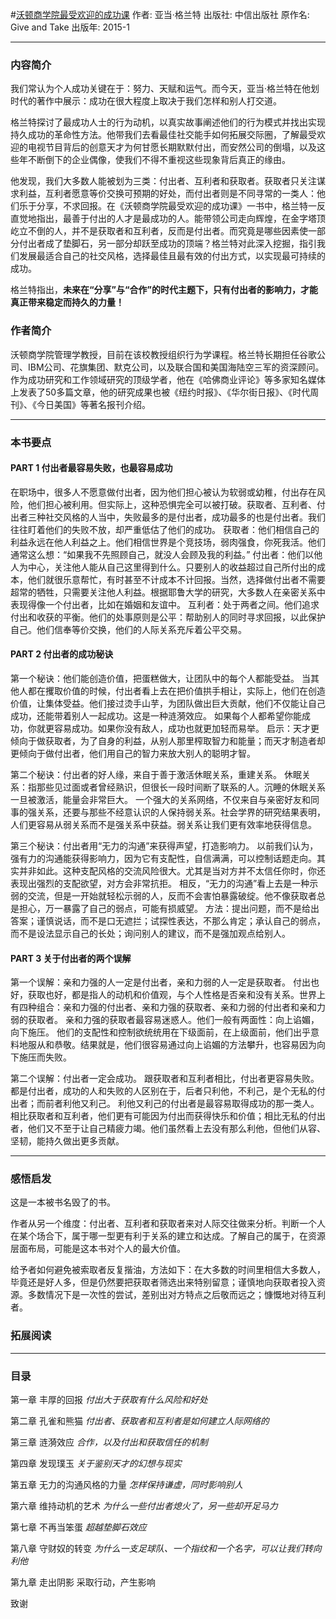 #[沃顿商学院最受欢迎的成功课](https://book.douban.com/subject/26309534/)
作者:  亚当·格兰特
出版社: 中信出版社
原作名: Give and Take
出版年: 2015-1
***
### 内容简介 
我们常认为个人成功关键在于：努力、天赋和运气。而今天，亚当·格兰特在他划时代的著作中展示：成功在很大程度上取决于我们怎样和别人打交道。

格兰特探讨了最成功人士的行为动机，以真实故事阐述他们的行为模式并找出实现持久成功的革命性方法。他带我们去看最佳社交能手如何拓展交际圈，了解最受欢迎的电视节目背后的创意天才为何甘愿长期默默付出，而安然公司的倒塌，以及这些年不断倒下的企业偶像，使我们不得不重视这些现象背后真正的缘由。

他发现，我们大多数人能被划为三类：付出者、互利者和获取者。获取者只关注谋求利益，互利者愿意等价交换可预期的好处，而付出者则是不同寻常的一类人：他们乐于分享，不求回报。在《沃顿商学院最受欢迎的成功课》一书中，格兰特一反直觉地指出，最善于付出的人才是最成功的人。能带领公司走向辉煌，在金字塔顶屹立不倒的人，并不是获取者和互利者，反而是付出者。而究竟是哪些因素使一部分付出者成了垫脚石，另一部分却跃至成功的顶端？格兰特对此深入挖掘，指引我们发展最适合自己的社交风格，选择最佳且最有效的付出方式，以实现最可持续的成功。

格兰特指出，**未来在“分享”与“合作”的时代主题下，只有付出者的影响力，才能真正带来稳定而持久的力量！**

### 作者简介 
沃顿商学院管理学教授，目前在该校教授组织行为学课程。格兰特长期担任谷歌公司、IBM公司、花旗集团、默克公司，以及联合国和美国海陆空三军的资深顾问。作为成功研究和工作领域研究的顶级学者，他在《哈佛商业评论》等多家知名媒体上发表了50多篇文章，他的研究成果也被《纽约时报》、《华尔街日报》、《时代周刊》、《今日美国》等著名报刊介绍。

***
### 本书要点


#### PART 1 付出者最容易失败，也最容易成功
在职场中，很多人不愿意做付出者，因为他们担心被认为软弱或幼稚，付出存在风险，他们担心被利用。但实际上，这种恐惧完全可以被打破。获取者、互利者、付出者三种社交风格的人当中，失败最多的是付出者，成功最多的也是付出者。我们往往盯着他们的失败不放，却严重低估了他们的成功。
获取者：他们相信自己的利益永远在他人利益之上。他们相信世界是个竞技场，弱肉强食，你死我活。他们通常这么想：“如果我不先照顾自己，就没人会顾及我的利益。”
付出者：他们以他人为中心，关注他人能从自己这里得到什么。只要别人的收益超过自己所付出的成本，他们就很乐意帮忙，有时甚至不计成本不计回报。当然，选择做付出者不需要超常的牺牲，只需要关注他人利益。根据耶鲁大学的研究，大多数人在亲密关系中表现得像一个付出者，比如在婚姻和友谊中。
互利者：处于两者之间。他们追求付出和收获的平衡。他们的处事原则是公平：帮助别人的同时寻求回报，以此保护自己。他们信奉等价交换，他们的人际关系充斥着公平交易。

#### PART 2 付出者的成功秘诀
第一个秘诀：他们能创造价值，把蛋糕做大，让团队中的每个人都能受益。
当其他人都在攫取价值的时候，付出者看上去在把价值拱手相让，实际上，他们在创造价值，让集体受益。他们接过烫手山芋，为团队做出巨大贡献，他们不仅能让自己成功，还能带着别人一起成功。这是一种涟漪效应。
如果每个人都希望你能成功，你就更容易成功。如果你没有敌人，成功也就更加轻而易举。
启示：天才更倾向于做获取者，为了自身的利益，从别人那里榨取智力和能量；而天才制造者却更倾向于做付出者，他们用自己的智力来放大别人的聪明才智。

第二个秘诀：付出者的好人缘，来自于善于激活休眠关系，重建关系。
休眠关系：指那些见过面或者曾经熟识，但很长一段时间断了联系的人。沉睡的休眠关系一旦被激活，能量会非常巨大。
一个强大的关系网络，不仅来自与亲密好友和同事的强关系，还要与那些不经意认识的人保持弱关系。社会学界的研究结果表明，人们更容易从弱关系而不是强关系中获益。弱关系让我们更有效率地获得信息。

第三个秘诀：付出者用“无力的沟通”来获得声望，打造影响力。
以前我们认为，强有力的沟通能获得影响力，因为它有支配性，自信满满，可以控制话题走向。其实并非如此。这种支配风格的交流风险很大。尤其是当对方并不太信任你时，你还表现出强烈的支配欲望，对方会非常抗拒。
相反，“无力的沟通”看上去是一种示弱的交流，但是一开始就轻松示弱的人，反而不会害怕暴露破绽。他不像获取者总是担心，万一暴露了自己的弱点，可能有损威望。
方法：提出问题，而不是给出答案；谨慎说话，而不是口无遮拦；试探性表达，不那么肯定；承认自己的弱点，而不是设法显示自己的长处；询问别人的建议，而不是强加观点给别人。

#### PART 3 关于付出者的两个误解
第一个误解：亲和力强的人一定是付出者，亲和力弱的人一定是获取者。
付出也好，获取也好，都是指人的动机和价值观，与个人性格是否亲和没有关系。世界上有四种组合：亲和力强的付出者、亲和力强的获取者、亲和力弱的付出者和亲和力弱的获取者。
亲和力强的获取者最容易迷惑人。他们一般有两面性：向上谄媚，向下施压。
他们的支配性和控制欲统统用在下级面前，在上级面前，他们出乎意料地服从和恭敬。结果就是，他们很容易通过向上谄媚的方法攀升，也容易因为向下施压而失败。

第二个误解：付出者一定会成功。
跟获取者和互利者相比，付出者更容易失败。
都是付出者，成功的人和失败的人区别在于，后者只利他，不利己，是个无私的付出者；而前者利他又利己。
利他又利己的付出者是最容易取得成功的那一类人。相比获取者和互利者，他们更有可能因为付出而获得快乐和价值；相比无私的付出者，他们又不至于让自己精疲力竭。他们虽然看上去没有那么利他，但他们从容、坚韧，能持久做出更多贡献。

***
### 感悟启发
这是一本被书名毁了的书。

作者从另一个维度：付出者、互利者和获取者来对人际交往做来分析。判断一个人在某个场合下，属于哪一型更有利于关系的建立和达成。了解自己的属于，在资源层面布局，可能是这本书对个人的最大价值。

给予者如何避免被索取者反复揩油，方法如下：在大多数的时间里相信大多数人，毕竟还是好人多，但是仍然要把获取者筛选出来特别留意；谨慎地向获取者投入资源。多数情况下是一次性的尝试，差别出对方特点之后敬而远之；慷慨地对待互利者。

### 拓展阅读
***
### 目录
第一章 丰厚的回报
*付出大于获取有什么风险和好处*

第二章 孔雀和熊猫
*付出者、获取者和互利者是如何建立人际网络的*

第三章 涟漪效应
*合作，以及付出和获取信任的机制*

第四章 发现璞玉
*关于鉴别天才的幻想与现实*

第五章 无力的沟通风格的力量
*怎样保持谦虚，同时影响别人*

第六章 维持动机的艺术
*为什么一些付出者熄火了，另一些却开足马力*

第七章 不再当笨蛋
*超越垫脚石效应*

第八章 守财奴的转变
*为什么一支足球队、一个指纹和一个名字，可以让我们转向利他*

第九章 走出阴影 采取行动，产生影响

致谢